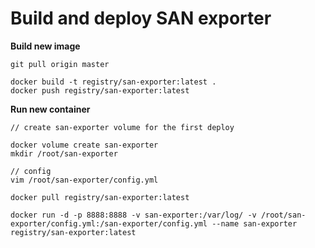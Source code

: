 # Build and deploy SAN exporter

**Build new image**

```
git pull origin master

docker build -t registry/san-exporter:latest .
docker push registry/san-exporter:latest
```

**Run new container**

```
// create san-exporter volume for the first deploy

docker volume create san-exporter
mkdir /root/san-exporter

// config
vim /root/san-exporter/config.yml

docker pull registry/san-exporter:latest

docker run -d -p 8888:8888 -v san-exporter:/var/log/ -v /root/san-exporter/config.yml:/san-exporter/config.yml --name san-exporter registry/san-exporter:latest
```
